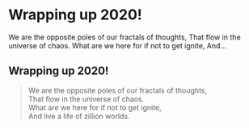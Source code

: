 # Wrapping up 2020!

We are the opposite poles of our fractals of thoughts, That flow in the universe of chaos. What are we here for if not to get ignite, And…

## Wrapping up 2020! <a id="2a49"></a>

> We are the opposite poles of our fractals of thoughts,  
> That flow in the universe of chaos.  
> What are we here for if not to get ignite,  
> And live a life of zillion worlds.

